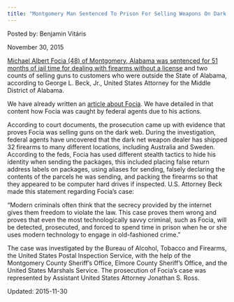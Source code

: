 ```yaml
---
title: "Montgomery Man Sentenced To Prison For Selling Weapons On Dark Net"
---
```


Posted by: Benjamin Vitáris 

<span>November 30, 2015</span>

<p><a href="http://www.justice.gov/usao-mdal/pr/montgomery-man-sentenced-selling-firearms-dark-web">Michael Albert Focia (48) of Montgomery, Alabama was sentenced for 51 months of jail time for dealing with firearms without a license</a> and two counts of selling guns to customers who were outside the State of Alabama, according to George L. Beck, Jr., United States Attorney for the Middle District of Alabama.</p>
<p>We have already written an <a href="/2015/07/09/montgomery-man-convicted-after-tracing-with-fingerprints-on-the-package/">article about Focia</a>. We have detailed in that content how Focia was caught by federal agents due to his actions.</p>
<p>According to court documents, the prosecution came up with evidence that proves Focia was selling guns on the dark web. During the investigation, federal agents have uncovered that the dark net weapon dealer has shipped 32 firearms to many different locations, including Australia and Sweden. According to the feds, Focia has used different stealth tactics to hide his identity when sending the packages, this included placing false return address labels on packages, using aliases for sending, falsely declaring the contents of the parcels he was sending, and packing the firearms so that they appeared to be computer hard drives if inspected. U.S. Attorney Beck made this statement regarding Focia’s case:</p>
<p>“Modern criminals often think that the secrecy provided by the internet gives them freedom to violate the law. This case proves them wrong and proves that even the most technologically savvy criminal, such as Focia, will be detected, prosecuted, and forced to spend time in prison when he or she uses modern technology to engage in old-fashioned crime.”</p>
<p>The case was investigated by the Bureau of Alcohol, Tobacco and Firearms, the United States Postal Inspection Service, with the help of the Montgomery County Sheriff’s Office, Elmore County Sheriff’s Office, and the United States Marshals Service. The prosecution of Focia’s case was represented by Assistant United States Attorney Jonathan S. Ross.</p>

Updated: 2015-11-30

